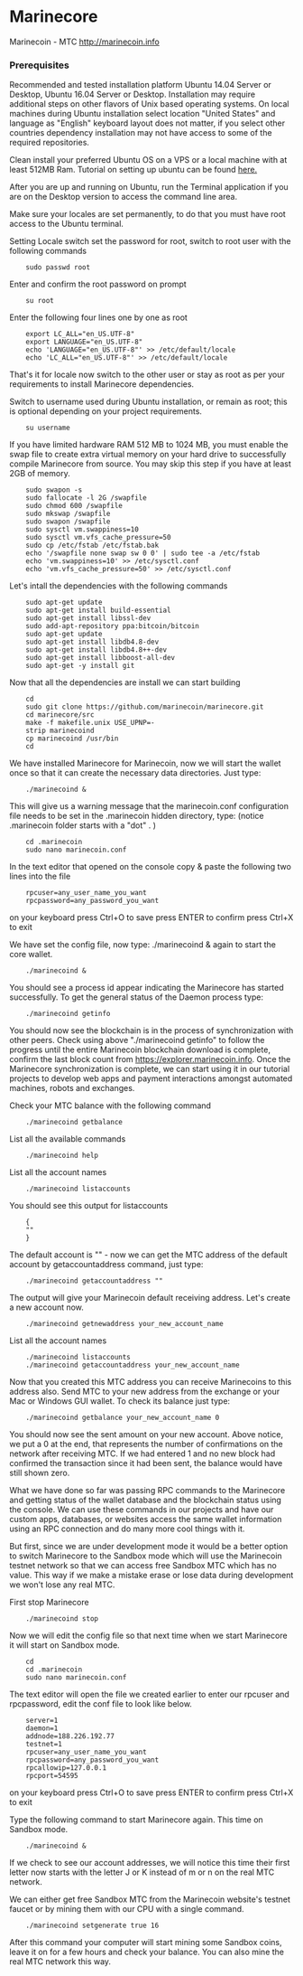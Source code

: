 # Marinecore

Marinecoin - MTC
http://marinecoin.info

### Prerequisites

Recommended and tested installation platform Ubuntu 14.04 Server or Desktop, Ubuntu 16.04 Server or Desktop. Installation may require additional steps on other flavors of Unix based operating systems.  On local machines during Ubuntu installation select location "United States"  and language as "English" keyboard layout does not matter, if you select other countries dependency installation may not have access to some of the required repositories.

Clean install your preferred Ubuntu OS on a VPS or a local machine with at least 512MB Ram.
Tutorial on setting up ubuntu can be found [here.](https://www.wikihow.com/Install-Ubuntu-Linux)

After you are up and running on Ubuntu, run the Terminal application if you are on the Desktop version to access the command line area.

Make sure your locales are set permanently, to do that you must have root access to the Ubuntu terminal.

Setting Locale switch set the password for root, switch to root user with the following commands

		sudo passwd root
		
Enter and confirm the root password on prompt

		su root

Enter the following four lines one by one as root

		export LC_ALL="en_US.UTF-8"
		export LANGUAGE="en_US.UTF-8"
		echo 'LANGUAGE="en_US.UTF-8"' >> /etc/default/locale
		echo 'LC_ALL="en_US.UTF-8"' >> /etc/default/locale

That's it for locale now switch to the other user or stay as root as per your requirements to install Marinecore dependencies.

Switch to username used during Ubuntu installation, or remain as root; this is optional depending on your project requirements.

		su username

If you have limited hardware RAM 512 MB to 1024 MB, you must enable the swap file to create extra virtual memory on your hard drive to successfully compile Marinecore from source. You may skip this step if you have at least 2GB of memory.

		sudo swapon -s
		sudo fallocate -l 2G /swapfile
		sudo chmod 600 /swapfile
		sudo mkswap /swapfile
		sudo swapon /swapfile
		sudo sysctl vm.swappiness=10
		sudo sysctl vm.vfs_cache_pressure=50
		sudo cp /etc/fstab /etc/fstab.bak
		echo '/swapfile none swap sw 0 0' | sudo tee -a /etc/fstab
		echo 'vm.swappiness=10' >> /etc/sysctl.conf
		echo 'vm.vfs_cache_pressure=50' >> /etc/sysctl.conf

Let's intall the dependencies with the following commands

		sudo apt-get update
		sudo apt-get install build-essential
		sudo apt-get install libssl-dev
		sudo add-apt-repository ppa:bitcoin/bitcoin
		sudo apt-get update
		sudo apt-get install libdb4.8-dev
		sudo apt-get install libdb4.8++-dev
 		sudo apt-get install libboost-all-dev
		sudo apt-get -y install git

Now that all the dependencies are install we can start building

		cd
		sudo git clone https://github.com/marinecoin/marinecore.git
		cd marinecore/src
		make -f makefile.unix USE_UPNP=-
		strip marinecoind
		cp marinecoind /usr/bin
		cd

We have installed Marinecore for Marinecoin, now we will start the wallet once so that it can create the necessary data directories. Just type:

		./marinecoind &

This will give us a warning message that the marinecoin.conf configuration file needs to be set in the .marinecoin hidden directory, type: (notice .marinecoin folder starts with a "dot" . )

		cd .marinecoin
		sudo nano marinecoin.conf

In the text editor that opened on the console copy & paste the following two lines into the file

		rpcuser=any_user_name_you_want
		rpcpassword=any_password_you_want

on your keyboard
press Ctrl+O to save
press ENTER to confirm
press Ctrl+X to exit

We have set the config file, now type: ./marinecoind & again to start the core wallet.

		./marinecoind &

You should see a process id appear indicating the Marinecore has started successfully. To get the general status of the Daemon process type:

		./marinecoind getinfo

You should now see the blockchain is in the process of synchronization with other peers. Check using above "./marinecoind getinfo" to follow the progress until the entire Marinecoin blockchain download is complete, confirm the last block count from https://explorer.marinecoin.info. Once the Marinecore synchronization is complete, we can start using it in our tutorial projects to develop web apps and payment interactions amongst automated machines, robots and exchanges.

Check your MTC balance with the following command

		./marinecoind getbalance
		
List all the available commands

		./marinecoind help
		
List all the account names

		./marinecoind listaccounts
		
You should see this output for listaccounts

		{
		""
		}
The default account is "" - now we can get the MTC address of the default account by getaccountaddress command, just type:

        ./marinecoind getaccountaddress ""
        
The output will give your Marinecoin default receiving address. Let's create a new account now.

        ./marinecoind getnewaddress your_new_account_name
        
List all the account names

        ./marinecoind listaccounts
        ./marinecoind getaccountaddress your_new_account_name

Now that you created this MTC address you can receive Marinecoins to this address also. Send MTC to your new address from the exchange or your Mac or Windows GUI wallet. To check its balance just type:

        ./marinecoind getbalance your_new_account_name 0
        
You should now see the sent amount on your new account. Above notice, we put a 0 at the end, that represents the number of confirmations on the network after receiving MTC. If we had entered 1 and no new block had confirmed the transaction since it had been sent, the balance would have still shown zero.

What we have done so far was passing RPC commands to the Marinecore and getting status of the wallet database and the blockchain status using the console. We can use these commands in our projects and have our custom apps, databases, or websites access the same wallet information using an RPC connection and do many more cool things with it.

But first, since we are under development mode it would be a better option to switch Marinecore to the Sandbox mode which will use the Marinecoin testnet network so that we can access free Sandbox MTC which has no value. This way if we make a mistake erase or lose data during development we won't lose any real MTC.

First stop Marinecore

		./marinecoind stop
		
Now we will edit the config file so that next time when we start Marinecore it will start on Sandbox mode.

		cd
		cd .marinecoin
		sudo nano marinecoin.conf
		
The text editor will open the file we created earlier to enter our rpcuser and rpcpassword, edit the conf file to look like below.
		
		server=1
		daemon=1
		addnode=188.226.192.77
		testnet=1
		rpcuser=any_user_name_you_want
		rpcpassword=any_password_you_want
		rpcallowip=127.0.0.1
		rpcport=54595
		
on your keyboard
press Ctrl+O to save
press ENTER to confirm
press Ctrl+X to exit

Type the following command to start Marinecore again. This time on Sandbox mode.

		./marinecoind &
		
If we check to see our account addresses, we will notice this time their first letter now starts with the letter J or K instead of m or n on the real MTC network.

We can either get free Sandbox MTC from the Marinecoin website's testnet faucet or by mining them with our CPU with a single command.

		./marinecoind setgenerate true 16
		
After this command your computer will start mining some Sandbox coins, leave it on for a few hours and check your balance. You can also mine the real MTC network this way.

				

		
